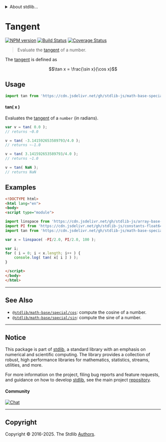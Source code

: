 <!--

@license Apache-2.0

Copyright (c) 2018 The Stdlib Authors.

Licensed under the Apache License, Version 2.0 (the "License");
you may not use this file except in compliance with the License.
You may obtain a copy of the License at

   http://www.apache.org/licenses/LICENSE-2.0

Unless required by applicable law or agreed to in writing, software
distributed under the License is distributed on an "AS IS" BASIS,
WITHOUT WARRANTIES OR CONDITIONS OF ANY KIND, either express or implied.
See the License for the specific language governing permissions and
limitations under the License.

-->


<details>
  <summary>
    About stdlib...
  </summary>
  <p>We believe in a future in which the web is a preferred environment for numerical computation. To help realize this future, we've built stdlib. stdlib is a standard library, with an emphasis on numerical and scientific computation, written in JavaScript (and C) for execution in browsers and in Node.js.</p>
  <p>The library is fully decomposable, being architected in such a way that you can swap out and mix and match APIs and functionality to cater to your exact preferences and use cases.</p>
  <p>When you use stdlib, you can be absolutely certain that you are using the most thorough, rigorous, well-written, studied, documented, tested, measured, and high-quality code out there.</p>
  <p>To join us in bringing numerical computing to the web, get started by checking us out on <a href="https://github.com/stdlib-js/stdlib">GitHub</a>, and please consider <a href="https://opencollective.com/stdlib">financially supporting stdlib</a>. We greatly appreciate your continued support!</p>
</details>

# Tangent

[![NPM version][npm-image]][npm-url] [![Build Status][test-image]][test-url] [![Coverage Status][coverage-image]][coverage-url] <!-- [![dependencies][dependencies-image]][dependencies-url] -->

> Evaluate the [tangent][tangent] of a number.

<section class="intro">

The [tangent][tangent] is defined as

<!-- <equation class="equation" label="eq:tangent" align="center" raw="\tan x = \frac{\sin x}{\cos x}" alt="Tangent definition."> -->

```math
\tan x = \frac{\sin x}{\cos x}
```

<!-- <div class="equation" align="center" data-raw-text="\tan x = \frac{\sin x}{\cos x}" data-equation="eq:tangent">
    <img src="https://cdn.jsdelivr.net/gh/stdlib-js/stdlib@bb29798906e119fcb2af99e94b60407a270c9b32/lib/node_modules/@stdlib/math/base/special/tan/docs/img/equation_tangent.svg" alt="Tangent definition.">
    <br>
</div> -->

<!-- </equation> -->

</section>

<!-- /.intro -->



<section class="usage">

## Usage

```javascript
import tan from 'https://cdn.jsdelivr.net/gh/stdlib-js/math-base-special-tan@esm/index.mjs';
```

#### tan( x )

Evaluates the [tangent][tangent] of a `number` (in radians).

```javascript
var v = tan( 0.0 );
// returns ~0.0

v = tan( -3.141592653589793/4.0 );
// returns ~-1.0

v = tan( 3.141592653589793/4.0 );
// returns ~1.0

v = tan( NaN );
// returns NaN
```

</section>

<!-- /.usage -->

<section class="examples">

## Examples

<!-- eslint no-undef: "error" -->

```html
<!DOCTYPE html>
<html lang="en">
<body>
<script type="module">

import linspace from 'https://cdn.jsdelivr.net/gh/stdlib-js/array-base-linspace@esm/index.mjs';
import PI from 'https://cdn.jsdelivr.net/gh/stdlib-js/constants-float64-pi@esm/index.mjs';
import tan from 'https://cdn.jsdelivr.net/gh/stdlib-js/math-base-special-tan@esm/index.mjs';

var x = linspace( -PI/2.0, PI/2.0, 100 );

var i;
for ( i = 0; i < x.length; i++ ) {
    console.log( tan( x[ i ] ) );
}

</script>
</body>
</html>
```

</section>

<!-- /.examples -->

<!-- C interface documentation. -->



<!-- Section for related `stdlib` packages. Do not manually edit this section, as it is automatically populated. -->

<section class="related">

* * *

## See Also

-   <span class="package-name">[`@stdlib/math-base/special/cos`][@stdlib/math/base/special/cos]</span><span class="delimiter">: </span><span class="description">compute the cosine of a number.</span>
-   <span class="package-name">[`@stdlib/math-base/special/sin`][@stdlib/math/base/special/sin]</span><span class="delimiter">: </span><span class="description">compute the sine of a number.</span>

</section>

<!-- /.related -->

<!-- Section for all links. Make sure to keep an empty line after the `section` element and another before the `/section` close. -->


<section class="main-repo" >

* * *

## Notice

This package is part of [stdlib][stdlib], a standard library with an emphasis on numerical and scientific computing. The library provides a collection of robust, high performance libraries for mathematics, statistics, streams, utilities, and more.

For more information on the project, filing bug reports and feature requests, and guidance on how to develop [stdlib][stdlib], see the main project [repository][stdlib].

#### Community

[![Chat][chat-image]][chat-url]

---

## Copyright

Copyright &copy; 2016-2025. The Stdlib [Authors][stdlib-authors].

</section>

<!-- /.stdlib -->

<!-- Section for all links. Make sure to keep an empty line after the `section` element and another before the `/section` close. -->

<section class="links">

[npm-image]: http://img.shields.io/npm/v/@stdlib/math-base-special-tan.svg
[npm-url]: https://npmjs.org/package/@stdlib/math-base-special-tan

[test-image]: https://github.com/stdlib-js/math-base-special-tan/actions/workflows/test.yml/badge.svg?branch=main
[test-url]: https://github.com/stdlib-js/math-base-special-tan/actions/workflows/test.yml?query=branch:main

[coverage-image]: https://img.shields.io/codecov/c/github/stdlib-js/math-base-special-tan/main.svg
[coverage-url]: https://codecov.io/github/stdlib-js/math-base-special-tan?branch=main

<!--

[dependencies-image]: https://img.shields.io/david/stdlib-js/math-base-special-tan.svg
[dependencies-url]: https://david-dm.org/stdlib-js/math-base-special-tan/main

-->

[chat-image]: https://img.shields.io/gitter/room/stdlib-js/stdlib.svg
[chat-url]: https://app.gitter.im/#/room/#stdlib-js_stdlib:gitter.im

[stdlib]: https://github.com/stdlib-js/stdlib

[stdlib-authors]: https://github.com/stdlib-js/stdlib/graphs/contributors

[umd]: https://github.com/umdjs/umd
[es-module]: https://developer.mozilla.org/en-US/docs/Web/JavaScript/Guide/Modules

[deno-url]: https://github.com/stdlib-js/math-base-special-tan/tree/deno
[deno-readme]: https://github.com/stdlib-js/math-base-special-tan/blob/deno/README.md
[umd-url]: https://github.com/stdlib-js/math-base-special-tan/tree/umd
[umd-readme]: https://github.com/stdlib-js/math-base-special-tan/blob/umd/README.md
[esm-url]: https://github.com/stdlib-js/math-base-special-tan/tree/esm
[esm-readme]: https://github.com/stdlib-js/math-base-special-tan/blob/esm/README.md
[branches-url]: https://github.com/stdlib-js/math-base-special-tan/blob/main/branches.md

[tangent]: http://mathworld.wolfram.com/Tangent.html

<!-- <related-links> -->

[@stdlib/math/base/special/cos]: https://github.com/stdlib-js/math-base-special-cos/tree/esm

[@stdlib/math/base/special/sin]: https://github.com/stdlib-js/math-base-special-sin/tree/esm

<!-- </related-links> -->

</section>

<!-- /.links -->
